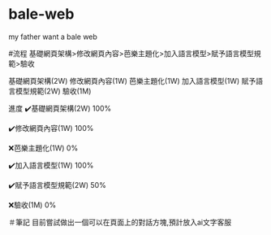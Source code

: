 # bale-web
my father want a bale web

#流程
基礎網頁架構>修改網頁內容>芭樂主題化>加入語言模型>賦予語言模型規範>驗收

基礎網頁架構(2W)
修改網頁內容(1W)
芭樂主題化(1W)
加入語言模型(1W)
賦予語言模型規範(2W)
驗收(1M)

進度
✔️基礎網頁架構(2W) 100%

✔️修改網頁內容(1W) 100%

❌芭樂主題化(1W) 0%

✔️加入語言模型(1W) 100%

✔️賦予語言模型規範(2W) 50%

❌驗收(1M) 0%


＃筆記
目前嘗試做出一個可以在頁面上的對話方塊,預計放入ai文字客服
